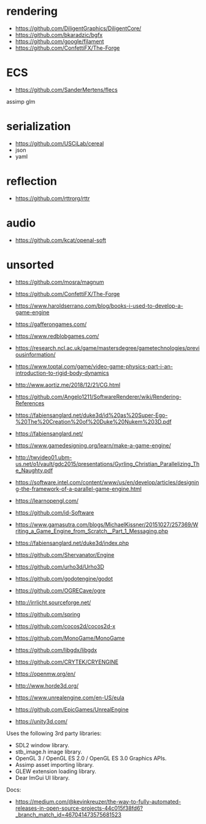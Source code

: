 # rendering
- https://github.com/DiligentGraphics/DiligentCore/
- https://github.com/bkaradzic/bgfx
- https://github.com/google/filament
- https://github.com/ConfettiFX/The-Forge

# ECS
- https://github.com/SanderMertens/flecs

assimp
glm

# serialization
- https://github.com/USCiLab/cereal
- json
- yaml

# reflection
- https://github.com/rttrorg/rttr

# audio
- https://github.com/kcat/openal-soft

# unsorted
- https://github.com/mosra/magnum
- https://github.com/ConfettiFX/The-Forge
- https://www.haroldserrano.com/blog/books-i-used-to-develop-a-game-engine
- https://gafferongames.com/
- https://www.redblobgames.com/
- https://research.ncl.ac.uk/game/mastersdegree/gametechnologies/previousinformation/
- https://www.toptal.com/game/video-game-physics-part-i-an-introduction-to-rigid-body-dynamics
- http://www.aortiz.me/2018/12/21/CG.html
- https://github.com/Angelo1211/SoftwareRenderer/wiki/Rendering-References
- https://fabiensanglard.net/duke3d/id%20as%20Super-Ego-%20The%20Creation%20of%20Duke%20Nukem%203D.pdf
- https://fabiensanglard.net/
- https://www.gamedesigning.org/learn/make-a-game-engine/
- http://twvideo01.ubm-us.net/o1/vault/gdc2015/presentations/Gyrling_Christian_Parallelizing_The_Naughty.pdf
- https://software.intel.com/content/www/us/en/develop/articles/designing-the-framework-of-a-parallel-game-engine.html
- https://learnopengl.com/
- https://github.com/id-Software
- https://www.gamasutra.com/blogs/MichaelKissner/20151027/257369/Writing_a_Game_Engine_from_Scratch__Part_1_Messaging.php
- https://fabiensanglard.net/duke3d/index.php
- https://github.com/Shervanator/Engine
- https://github.com/urho3d/Urho3D
- https://github.com/godotengine/godot
- https://github.com/OGRECave/ogre
- http://irrlicht.sourceforge.net/
- https://github.com/spring
- https://github.com/cocos2d/cocos2d-x
- https://github.com/MonoGame/MonoGame
- https://github.com/libgdx/libgdx
- https://github.com/CRYTEK/CRYENGINE
- https://openmw.org/en/
- http://www.horde3d.org/
- https://www.unrealengine.com/en-US/eula
- https://github.com/EpicGames/UnrealEngine

- https://unity3d.com/

Uses the following 3rd party libraries:
- SDL2 window library.
- stb_image.h image library.
- OpenGL 3 / OpenGL ES 2.0 / OpenGL ES 3.0 Graphics APIs.
- Assimp asset importing library.
- GLEW extension loading library.
- Dear ImGui UI library.

Docs:
- https://medium.com/@kevinkreuzer/the-way-to-fully-automated-releases-in-open-source-projects-44c015f38fd6?_branch_match_id=467041473575681523
